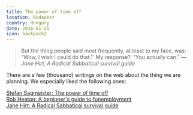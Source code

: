 ```yaml
---
title: The power of time off
location: Budapest
country: Hungary
date: 2016-01-25
icon: backpack2
---
```


> But the thing people said most frequently, at least to my face, was: “Wow, I wish I could do that.” My response? “You actually can.”
> <cite>— Jane Hirt, A Radical Sabbatical survival guide</cite>

There are a few (thousand) writings on the web about the thing we are planning. We especially liked the following ones:

[Stefan Sagmeister: The power of time off](https://www.ted.com/talks/stefan_sagmeister_the_power_of_time_off?language=en)  
[Rob Heaton: A beginner's guide to funemployment](http://robertheaton.com/2014/06/02/a-beginners-guide-to-funemployment/)  
[Jane Hirt: A Radical Sabbatical survival guide](https://medium.com/@JaneJHirt/a-radical-sabbatical-survival-guide-5dd56917bb35#.mb0k3uq6h)

